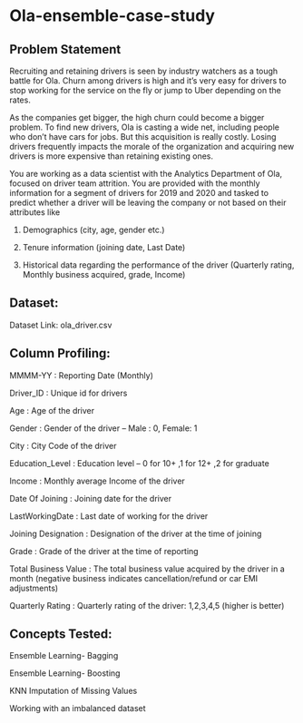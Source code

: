# Ola-ensemble-case-study

## Problem Statement

Recruiting and retaining drivers is seen by industry watchers as a tough battle for Ola. Churn among drivers is high and it’s very easy for drivers to stop working for the service on the fly or jump to Uber depending on the rates.

As the companies get bigger, the high churn could become a bigger problem. To find new drivers, Ola is casting a wide net, including people who don’t have cars for jobs. But this acquisition is really costly. Losing drivers frequently impacts the morale of the organization and acquiring new drivers is more expensive than retaining existing ones.

You are working as a data scientist with the Analytics Department of Ola, focused on driver team attrition. You are provided with the monthly information for a segment of drivers for 2019 and 2020 and tasked to predict whether a driver will be leaving the company or not based on their attributes like

1. Demographics (city, age, gender etc.)
   
2. Tenure information (joining date, Last Date)

3. Historical data regarding the performance of the driver (Quarterly rating, Monthly business acquired, grade, Income)

## Dataset:

   Dataset Link: ola_driver.csv

## Column Profiling:

MMMM-YY : Reporting Date (Monthly) 

Driver_ID : Unique id for drivers

Age : Age of the driver

Gender : Gender of the driver – Male : 0, Female: 1

City : City Code of the driver

Education_Level : Education level – 0 for 10+ ,1 for 12+ ,2 for graduate

Income : Monthly average Income of the driver

Date Of Joining : Joining date for the driver

LastWorkingDate : Last date of working for the driver

Joining Designation : Designation of the driver at the time of joining

Grade : Grade of the driver at the time of reporting

Total Business Value : The total business value acquired by the driver in a month (negative business indicates cancellation/refund or car EMI adjustments)

Quarterly Rating : Quarterly rating of the driver: 1,2,3,4,5 (higher is better)


## Concepts Tested:

Ensemble Learning- Bagging

Ensemble Learning- Boosting

KNN Imputation of Missing Values

Working with an imbalanced dataset


